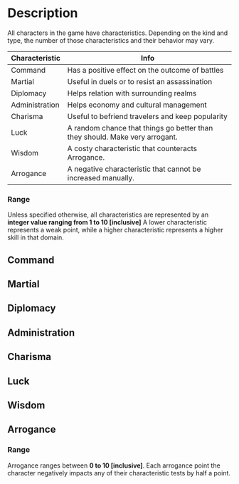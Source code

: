 <!-- TITLE: 1.1.1 Characteristics -->
<!-- SUBTITLE: A quick summary of 1.1.1 Characteristics -->

# Description
All characters in the game have characteristics. Depending on the kind and type, the number of those characteristics and their behavior may vary.

| Characteristic | Info |
| -------- | -------- |
| Command     |  Has a positive effect on the outcome of battles   | 
| Martial     |  Useful in duels or to resist an assassination  | 
| Diplomacy     | Helps relation with surrounding realms  | 
| Administration     | Helps economy and cultural management    | 
| Charisma     | Useful to befriend travelers and keep popularity  | 
| Luck     | A random chance that things go better than they should. Make very arrogant.  | 
| Wisdom     | A costy characteristic that counteracts Arrogance.   | 
| Arrogance     |   A negative characteristic that cannot be increased manually.   | 

### Range
Unless specified otherwise, all characteristics are represented by an **integer value ranging from 1 to 10 [inclusive]**
A lower characteristic represents a weak point, while a higher characteristic represents a higher skill in that domain.

## Command
## Martial
## Diplomacy
## Administration
## Charisma
## Luck
## Wisdom
## Arrogance
### Range
Arrogance ranges between **0 to 10 [inclusive]**.
Each arrogance point the character negatively impacts any of their characteristic tests by half a point. 
